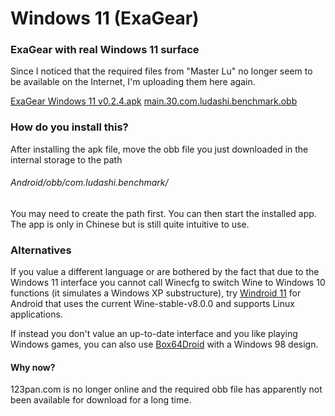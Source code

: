 # Windows 11 (ExaGear)
### ExaGear with real Windows 11 surface

Since I noticed that the required files from "Master Lu" no longer seem to be available on the Internet, I'm uploading them here again.

[ExaGear Windows 11 v0.2.4.apk](https://github.com/Android-PowerUser/Windows_11-ExaGear/releases/download/v0.2.4%2F30/ExaGear.PC_0.2.4.apk)
[main.30.com.ludashi.benchmark.obb](https://github.com/Android-PowerUser/Windows_11-ExaGear/releases/download/v0.2.4%2F30/main.30.com.ludashi.benchmark.obb)


### How do you install this?

After installing the apk file, move the obb file you just downloaded in the internal storage to the path
###### Android/obb/com.ludashi.benchmark/

You may need to create the path first. You can then start the installed app. The app is only in Chinese but is still quite intuitive to use.

### Alternatives

If you value a different language or are bothered by the fact that due to the Windows 11 interface you cannot call Winecfg to switch Wine to Windows 10 functions (it simulates a Windows XP substructure), try [Windroid 11](https://github.com/Android-PowerUser/Windroid_11) for Android that uses the current Wine-stable-v8.0.0 and supports Linux applications.

If instead you don't value an up-to-date interface and you like playing Windows games, you can also use [Box64Droid](https://github.com/Ilya114/Box64Droid) with a Windows 98 design.


#### Why now?

123pan.com is no longer online and the required obb file has apparently not been available for download for a long time.

